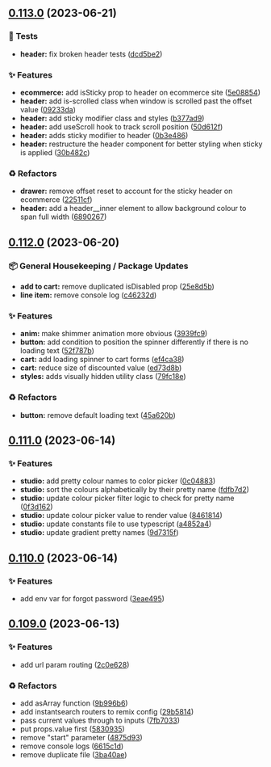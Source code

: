 ## [0.113.0](https://github.com/Open-Study-College/osc/compare/v0.112.0...v0.113.0) (2023-06-21)


### 🧪 Tests

* **header:** fix broken header tests ([dcd5be2](https://github.com/Open-Study-College/osc/commit/dcd5be26bd4ad0aaf4259b7faa9e01d0d8656a76))


### ✨ Features

* **ecommerce:** add isSticky prop to header on ecommerce site ([5e08854](https://github.com/Open-Study-College/osc/commit/5e088549570576fc8b38e650ff9c5f1306b47cfd))
* **header:** add is-scrolled class when window is scrolled past the offset value ([09233da](https://github.com/Open-Study-College/osc/commit/09233da0a65a302eeda2300f64f1bb1e2e715b1f))
* **header:** add sticky modifier class and styles ([b377ad9](https://github.com/Open-Study-College/osc/commit/b377ad9007fd95883dcbf183ec67bc72ba8e7f87))
* **header:** add useScroll hook to track scroll position ([50d612f](https://github.com/Open-Study-College/osc/commit/50d612f4c7395334c2c8938c2ec6c5cfa856aed6))
* **header:** adds sticky modifier to header ([0b3e486](https://github.com/Open-Study-College/osc/commit/0b3e4862d70ae3e888770f901091f2c12ebca270))
* **header:** restructure the header component for better styling when sticky is applied ([30b482c](https://github.com/Open-Study-College/osc/commit/30b482c8e277bf12e7f0b2c7792018e3268ccd1b))


### ♻️ Refactors

* **drawer:** remove offset reset to account for the sticky header on ecommerce ([22511cf](https://github.com/Open-Study-College/osc/commit/22511cf2b7c68d7da0fe5af5843eb0ac78ca5fc5))
* **header:** add a header__inner element to allow background colour to span full width ([6890267](https://github.com/Open-Study-College/osc/commit/6890267be004776bf18d42b9641ff54564300dd8))

## [0.112.0](https://github.com/Open-Study-College/osc/compare/v0.111.0...v0.112.0) (2023-06-20)


### 📦 General Housekeeping / Package Updates

* **add to cart:** remove duplicated isDisabled prop ([25e8d5b](https://github.com/Open-Study-College/osc/commit/25e8d5bd935e61138846fb737a44ee149178bdf4))
* **line item:** remove console log ([c46232d](https://github.com/Open-Study-College/osc/commit/c46232dc276a3cb13b970fe2d0aeab535a6fb3bf))


### ✨ Features

* **anim:** make shimmer animation more obvious ([3939fc9](https://github.com/Open-Study-College/osc/commit/3939fc95aa298b047e3bf19246de378a68cc21a2))
* **button:** add condition to position the spinner differently if there is no loading text ([52f787b](https://github.com/Open-Study-College/osc/commit/52f787b3a7d24730837364ee0c6e511a251ab93d))
* **cart:** add loading spinner to cart forms ([ef4ca38](https://github.com/Open-Study-College/osc/commit/ef4ca388cb521ed11eb622dbc8cd33fd16b1eebc))
* **cart:** reduce size of discounted value ([ed73d8b](https://github.com/Open-Study-College/osc/commit/ed73d8bdd69aefca4eeb6c2a9644f8ddbe75103b))
* **styles:** adds visually hidden utility class ([79fc18e](https://github.com/Open-Study-College/osc/commit/79fc18e4cb7845e8f429391173990cad4ce03cbd))


### ♻️ Refactors

* **button:** remove default loading text ([45a620b](https://github.com/Open-Study-College/osc/commit/45a620b2194ec052d17d8a1bdd392de307a31959))

## [0.111.0](https://github.com/Open-Study-College/osc/compare/v0.110.0...v0.111.0) (2023-06-14)


### ✨ Features

* **studio:** add pretty colour names to color picker ([0c04883](https://github.com/Open-Study-College/osc/commit/0c04883ae27ae49ab863ddc1e43ffab7b9a1a36a))
* **studio:** sort the colours alphabetically by their pretty name ([fdfb7d2](https://github.com/Open-Study-College/osc/commit/fdfb7d2633a1b62f1131caceabe76fa855cd6084))
* **studio:** update colour picker filter logic to check for pretty name ([0f3d162](https://github.com/Open-Study-College/osc/commit/0f3d16292ea5a1a99802c010b02a0fbc77c40b9c))
* **studio:** update colour picker value to render value ([8461814](https://github.com/Open-Study-College/osc/commit/84618145e9b03fa785fab9de816e38eebd0a4cd8))
* **studio:** update constants file to use typescript ([a4852a4](https://github.com/Open-Study-College/osc/commit/a4852a4a02a3c6051094b0b97116995f59266a7e))
* **studio:** update gradient pretty names ([9d7315f](https://github.com/Open-Study-College/osc/commit/9d7315fb70e35a8d41d79dc48caa864c7e93632b))

## [0.110.0](https://github.com/Open-Study-College/osc/compare/v0.109.0...v0.110.0) (2023-06-14)


### ✨ Features

* add env var for forgot password ([3eae495](https://github.com/Open-Study-College/osc/commit/3eae495e6a0a81f38bcc005283db4d69ee5529e6))

## [0.109.0](https://github.com/Open-Study-College/osc/compare/v0.108.0...v0.109.0) (2023-06-13)


### ✨ Features

* add url param routing ([2c0e628](https://github.com/Open-Study-College/osc/commit/2c0e6286cb95633f20063bb59ede33950b476241))


### ♻️ Refactors

* add asArray function ([9b996b6](https://github.com/Open-Study-College/osc/commit/9b996b6b6664658d56cc129f278263fc3e1619a6))
* add instantsearch routers to remix config ([29b5814](https://github.com/Open-Study-College/osc/commit/29b58144b5b18290b0294bd21dd2730846f7ae88))
* pass current values through to inputs ([7fb7033](https://github.com/Open-Study-College/osc/commit/7fb70334d6b5eb6a760cbf0eca31003c3d89e9f7))
* put props.value first ([5830935](https://github.com/Open-Study-College/osc/commit/5830935fa0c7366c7748955efa2fe9855242e8a9))
* remove "start" parameter ([4875d93](https://github.com/Open-Study-College/osc/commit/4875d931a90b38808215ce70eba925951f66f4d6))
* remove console logs ([6615c1d](https://github.com/Open-Study-College/osc/commit/6615c1da7e79f7ee90d094c90b9d2f1fc2afb6fd))
* remove duplicate file ([3ba40ae](https://github.com/Open-Study-College/osc/commit/3ba40aefe01c1618a4738d4a55992bb10ad31624))

